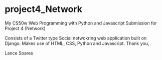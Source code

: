 # project4_Network

My CS50w Web Programming with Python and Javascript Submission for Project 4 (Network)

Consists of a Twitter type Social netwokring web application built on Django. Makes use of HTML, CSS, Python and Javascript.
Thank you,

Lance Soares
